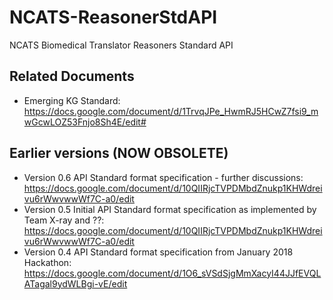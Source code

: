 # NCATS-ReasonerStdAPI
NCATS Biomedical Translator Reasoners Standard API

## Related Documents
- Emerging KG Standard: https://docs.google.com/document/d/1TrvqJPe_HwmRJ5HCwZ7fsi9_mwGcwLOZ53Fnjo8Sh4E/edit#

## Earlier versions (NOW OBSOLETE)
- Version 0.6 API Standard format specification - further discussions:
https://docs.google.com/document/d/10QIIRjcTVPDMbdZnukp1KHWdreivu6rWwvwwWf7C-a0/edit
- Version 0.5 Initial API Standard format specification as implemented by Team X-ray and ??:
https://docs.google.com/document/d/10QIIRjcTVPDMbdZnukp1KHWdreivu6rWwvwwWf7C-a0/edit
- Version 0.4 API Standard format specification from January 2018 Hackathon:
https://docs.google.com/document/d/1O6_sVSdSjgMmXacyI44JJfEVQLATagal9ydWLBgi-vE/edit
